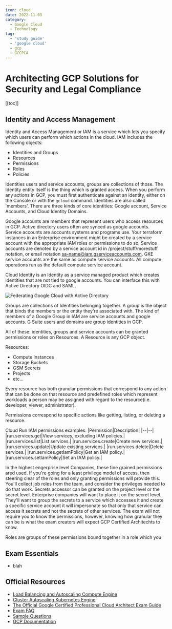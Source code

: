 ```yaml
---
icon: cloud
date: 2022-11-03
category:
  - Google Cloud
  - Technology
tag:
  - 'study guide'
  - 'google cloud'
  - gcp
  - GCCPCA
---
```


# Architecting GCP Solutions for Security and Legal Compliance

[[toc]]

## Identity and Access Management


Identity and Access Management or IAM is a service which lets you specify which users can perform which actions in the cloud. IAM includes the following objects:

* Identities and Groups
* Resources
* Permissions
* Roles
* Policies

Identities users and service accounts, groups are collections of those. The Identity entity itself is the thing which is granted access. When you perform any actions in GCP, you must first authenticate against an identity, either on the Console or with the `gcloud` command. Identities are also called 'members'. There are three kinds of core identities: Google account, Service Accounts, and Cloud Identity Domains.

Google accounts are members that represent users who access resources in GCP. Active directory users often are synced as google accounts. Service accounts are accounts systems and programs use. Your terraform instances in an Enterprise environment might be created by a service account with the appropriate IAM roles or permissions to do so. Service accounts are denoted by a service account id in /project/stuff/morestuff notation, or email notation sa-name@iam.gserviceaccounts.com. GKE service accounts are the same as compute service accounts. All compute operations run as the default compute service account.

Cloud Identity is an Identity as a service managed product which creates identities that are not tied to google accounts. You can interface this with Active Directory OIDC and SAML.

![Federating Google Cloud with Active Directory](https://cloud.google.com/static/architecture/identity/images/active-directory-as-idp.svg)

Groups are collections of Identities belonging together. A group is the object that binds the members or the entity they're associated with. The kind of members of a Google Group in IAM are service accounts and google accounts. G Suite users and domains are group identities in GCP.

All of these: identities, groups and service accounts can be granted permissions or roles on Resources. A Resource is any GCP object.

Resources:
* Compute Instances
* Storage Buckets
* GSM Secrets
* Projects
* etc...

Every resource has both granular permissions that correspond to any action that can be done on that resource and predefined roles which represent workloads a person may be assigned with regard to the resource(i.e. developer, viewer, administrator).

Permissions correspond to specific actions like getting, listing, or deleting a resource.

Cloud Run IAM permissions examples:
|Permission|Description|
|--|--|
|run.services.get|View services, excluding IAM policies.|
|run.services.list|List services.|
|run.services.create|Create new services.|
|run.services.update|Update existing services.|
|run.services.delete|Delete services.|
|run.services.getIamPolicy|Get an IAM policy.|
|run.services.setIamPolicy|Set an IAM policy.|

In the highest engerprise level Companies, these fine grained permissions ared used. If you're going for a least privilege model of access, then steering clear of the roles and only granting permissions will provide this. You'll collect job roles from the team, and consider the privileges needed to do that work. Secrets accessor can be granted on the project level or the secret level. Enterprise companies will want to place it on the secret level. They'll want to group the secrets to a service which accesses it and create a specific service account it will impersonate so that only that service can access it secrets and not the secrets of other services. The exam will not require you to know the permissions, however, knowing how granular they can be is what the exam creators will expect GCP Certified Architechts to know.

Roles are groups of these permissions bound together in a role which you 

## Exam Essentials

* blah

## Official Resources
* [Load Balancing and Autoscaling Compute Engine](https://cloud.google.com/compute/docs/load-balancing-and-autoscaling#:~:text=documentation%20for%20descriptions.-,Autoscaling,need%20for%20resources%20is%20lower.)
* [Cluster Autoscaling Kubernetes Engine](https://cloud.google.com/kubernetes-engine/docs/concepts/cluster-autoscaler)
* [The Official Google Certified Professional Cloud Architect Exam
  Guide](http://cloud.google.com/certification/guides/professional-cloud-architect)
* [Exam FAQ](http://cloud.google.com/certification/faqs/#0)
* [Sample Questions](http://cloud.google.com/certiications/cloud-architect)
* [GCP Documentation](http://cloud.google.com/docs)




